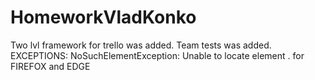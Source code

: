 # HomeworkVladKonko
Two lvl framework for trello was added.
			Team tests was added.
			EXCEPTIONS:
			NoSuchElementException: Unable to locate element . for FIREFOX and EDGE
 
